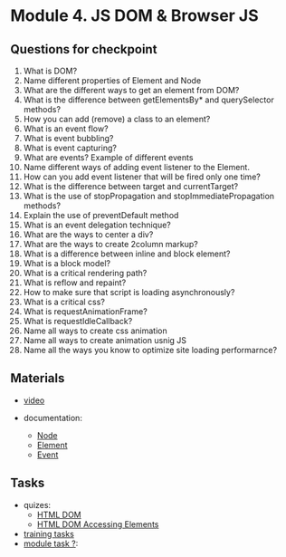 # Module 4. JS DOM & Browser JS

## Questions for checkpoint

1. What is DOM?
2. Name different properties of Element and Node
3. What are the different ways to get an element from DOM?
4. What is the difference between getElementsBy* and querySelector methods?
5. How you can add (remove) a class to an element?
6. What is an event flow?
7. What is event bubbling?
8. What is event capturing?
9. What are events? Example of different events
10. Name different ways of adding event listener to the Element.
11. How can you add event listener that will be fired only one time?
12. What is the difference between target and currentTarget?
13. What is the use of stopPropagation and stopImmediatePropagation methods?
14. Explain the use of preventDefault method
15. What is an event delegation technique?
16. What are the ways to center a div?
17. What are the ways to create 2column markup?
18. What is a difference between inline and block element?
19. What is a block model?
20. What is a critical rendering path?
21. What is reflow and repaint?
22. How to make sure that script is loading asynchronously?
23. What is a critical css?
24. What is requestAnimationFrame?
25. What is requestIdleCallback?
26. Name all ways to create css animation
27. Name all ways to create animation usnig JS
28. Name all the ways you know to optimize site loading performarnce?


## Materials

- [video](https://github.com/alex-trofimova/short-track-next-gen/blob/main/4-js-dom/video-info/video-info.md)

- documentation: 
    - [Node](https://developer.mozilla.org/en-US/docs/Web/API/Node)
    - [Element](https://developer.mozilla.org/en-US/docs/Web/API/Element)
    - [Event](https://developer.mozilla.org/en-US/docs/Web/API/Event)
    

## Tasks

- quizes: 
    - [HTML DOM](https://www.codeguage.com/courses/js/html-dom-quiz)
    - [HTML DOM Accessing Elements](https://www.codeguage.com/courses/js/html-dom-accessing-elements-quiz)  
- [training tasks](https://github.com/alex-trofimova/short-track-next-gen/blob/main/4-js-dom/training-tasks/js-dom-tasks.md)
- [module task ?](?):